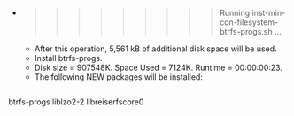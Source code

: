 * >>>>>>>>> Running inst-min-con-filesystem-btrfs-progs.sh ...
  * After this operation, 5,561 kB of additional disk space will be used.
  * Install btrfs-progs.
  * Disk size = 907548K. Space Used = 7124K. Runtime = 00:00:00:23.
  * The following NEW packages will be installed:
  ```bash
btrfs-progs liblzo2-2 libreiserfscore0
  ```
